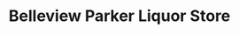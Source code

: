 ---
title: "Belleview Parker Liquor Store"
url: /aurora/belleview-parker-liquor-store/
shop: Spirituosen
---